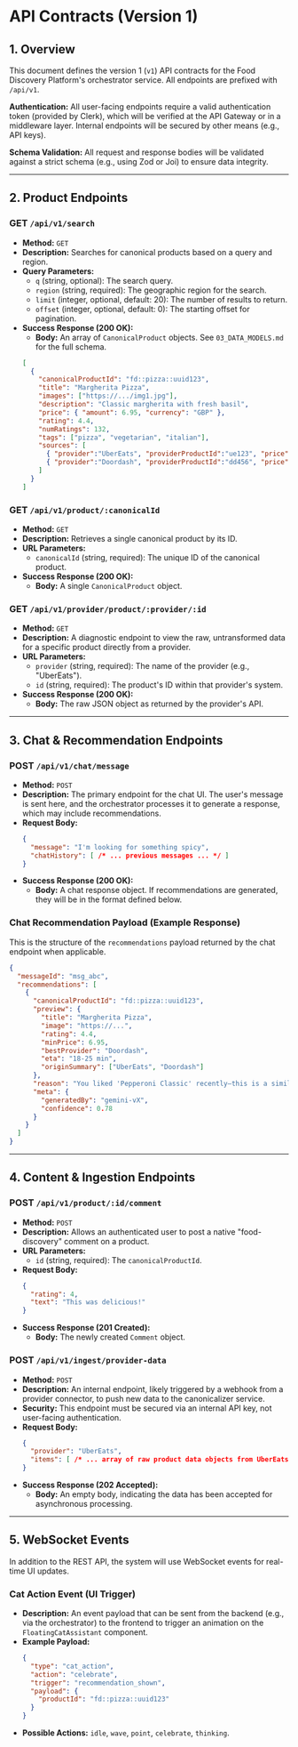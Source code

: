 # API Contracts (Version 1)

## 1. Overview

This document defines the version 1 (`v1`) API contracts for the Food Discovery Platform's orchestrator service. All endpoints are prefixed with `/api/v1`.

**Authentication:** All user-facing endpoints require a valid authentication token (provided by Clerk), which will be verified at the API Gateway or in a middleware layer. Internal endpoints will be secured by other means (e.g., API keys).

**Schema Validation:** All request and response bodies will be validated against a strict schema (e.g., using Zod or Joi) to ensure data integrity.

---

## 2. Product Endpoints

### GET `/api/v1/search`
-   **Method:** `GET`
-   **Description:** Searches for canonical products based on a query and region.
-   **Query Parameters:**
    -   `q` (string, optional): The search query.
    -   `region` (string, required): The geographic region for the search.
    -   `limit` (integer, optional, default: 20): The number of results to return.
    -   `offset` (integer, optional, default: 0): The starting offset for pagination.
-   **Success Response (200 OK):**
    -   **Body:** An array of `CanonicalProduct` objects. See `03_DATA_MODELS.md` for the full schema.
    ```json
    [
      {
        "canonicalProductId": "fd::pizza::uuid123",
        "title": "Margherita Pizza",
        "images": ["https://.../img1.jpg"],
        "description": "Classic margherita with fresh basil",
        "price": { "amount": 6.95, "currency": "GBP" },
        "rating": 4.4,
        "numRatings": 132,
        "tags": ["pizza", "vegetarian", "italian"],
        "sources": [
          { "provider":"UberEats", "providerProductId":"ue123", "price":7.5, "deliveryEtaMin":25, "lastFetchedAt":"2025-09-15T12:00:00Z" },
          { "provider":"Doordash", "providerProductId":"dd456", "price":6.95, "deliveryEtaMin":18, "lastFetchedAt":"2025-09-15T11:58:00Z" }
        ]
      }
    ]
    ```

### GET `/api/v1/product/:canonicalId`
-   **Method:** `GET`
-   **Description:** Retrieves a single canonical product by its ID.
-   **URL Parameters:**
    -   `canonicalId` (string, required): The unique ID of the canonical product.
-   **Success Response (200 OK):**
    -   **Body:** A single `CanonicalProduct` object.

### GET `/api/v1/provider/product/:provider/:id`
-   **Method:** `GET`
-   **Description:** A diagnostic endpoint to view the raw, untransformed data for a specific product directly from a provider.
-   **URL Parameters:**
    -   `provider` (string, required): The name of the provider (e.g., "UberEats").
    -   `id` (string, required): The product's ID within that provider's system.
-   **Success Response (200 OK):**
    -   **Body:** The raw JSON object as returned by the provider's API.

---

## 3. Chat & Recommendation Endpoints

### POST `/api/v1/chat/message`
-   **Method:** `POST`
-   **Description:** The primary endpoint for the chat UI. The user's message is sent here, and the orchestrator processes it to generate a response, which may include recommendations.
-   **Request Body:**
    ```json
    {
      "message": "I'm looking for something spicy",
      "chatHistory": [ /* ... previous messages ... */ ]
    }
    ```
-   **Success Response (200 OK):**
    -   **Body:** A chat response object. If recommendations are generated, they will be in the format defined below.

### Chat Recommendation Payload (Example Response)
This is the structure of the `recommendations` payload returned by the chat endpoint when applicable.

```json
{
  "messageId": "msg_abc",
  "recommendations": [
    {
      "canonicalProductId": "fd::pizza::uuid123",
      "preview": {
        "title": "Margherita Pizza",
        "image": "https://...",
        "rating": 4.4,
        "minPrice": 6.95,
        "bestProvider": "Doordash",
        "eta": "18-25 min",
        "originSummary": ["UberEats", "Doordash"]
      },
      "reason": "You liked 'Pepperoni Classic' recently—this is a similar, cheaper option with fast delivery.",
      "meta": {
        "generatedBy": "gemini-vX",
        "confidence": 0.78
      }
    }
  ]
}
```

---

## 4. Content & Ingestion Endpoints

### POST `/api/v1/product/:id/comment`
-   **Method:** `POST`
-   **Description:** Allows an authenticated user to post a native "food-discovery" comment on a product.
-   **URL Parameters:**
    -   `id` (string, required): The `canonicalProductId`.
-   **Request Body:**
    ```json
    {
      "rating": 4,
      "text": "This was delicious!"
    }
    ```
-   **Success Response (201 Created):**
    -   **Body:** The newly created `Comment` object.

### POST `/api/v1/ingest/provider-data`
-   **Method:** `POST`
-   **Description:** An internal endpoint, likely triggered by a webhook from a provider connector, to push new data to the canonicalizer service.
-   **Security:** This endpoint must be secured via an internal API key, not user-facing authentication.
-   **Request Body:**
    ```json
    {
      "provider": "UberEats",
      "items": [ /* ... array of raw product data objects from UberEats API ... */ ]
    }
    ```
-   **Success Response (202 Accepted):**
    -   **Body:** An empty body, indicating the data has been accepted for asynchronous processing.

---

## 5. WebSocket Events

In addition to the REST API, the system will use WebSocket events for real-time UI updates.

### Cat Action Event (UI Trigger)
-   **Description:** An event payload that can be sent from the backend (e.g., via the orchestrator) to the frontend to trigger an animation on the `FloatingCatAssistant` component.
-   **Example Payload:**
    ```json
    {
      "type": "cat_action",
      "action": "celebrate",
      "trigger": "recommendation_shown",
      "payload": {
        "productId": "fd::pizza::uuid123"
      }
    }
    ```
-   **Possible Actions:** `idle`, `wave`, `point`, `celebrate`, `thinking`.
